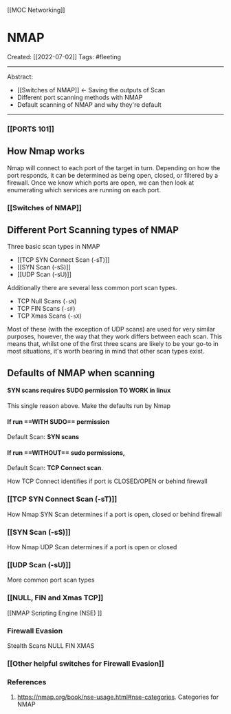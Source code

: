 [[MOC Networking]]

# NMAP
Created:  [[2022-07-02]]
Tags: #fleeting 

---
Abstract:
- [[Switches of NMAP]]  <- Saving the outputs of Scan
- Different port scanning methods with NMAP
- Default scanning of NMAP and why they're default

---
### [[PORTS 101]]

## How Nmap works
Nmap will connect to each port of the target in turn. 
Depending on how the port responds, it can be determined as being open, closed, or filtered by a firewall.
Once we know which ports are open, we can then look at enumerating which services are running on each port.


### [[Switches of NMAP]]




## Different Port Scanning types of NMAP
Three basic scan types in NMAP
-   [[TCP SYN Connect Scan   (-sT)]] 
-   [[SYN Scan                  (-sS)]] 
-   [[UDP Scan                  (-sU)]]


Additionally there are several less common port scan types.
-   TCP Null Scans (`-sN`)
-   TCP FIN Scans (`-sF`)
-   TCP Xmas Scans (`-sX`)

Most of these (with the exception of UDP scans) are used for very similar purposes, however, the way that they work differs between each scan. 
This means that, whilst one of the first three scans are likely to be your go-to in most situations, it's worth bearing in mind that other scan types exist.


## Defaults of NMAP when scanning
#### SYN scans requires SUDO permission TO WORK in linux
This single reason above. 
Make the defaults run by Nmap 

#### If run **==WITH SUDO==** permission
Default Scan: **SYN scans** 

#### If run **==WITHOUT== sudo** permissions, 
Default Scan: **TCP Connect scan**.




How TCP Connect identifies if port is CLOSED/OPEN or behind firewall
### [[TCP SYN Connect Scan   (-sT)]]


How Nmap SYN Scan determines if a port is open, closed or behind firewall
### [[SYN Scan                  (-sS)]]


How Nmap UDP Scan determines if a port is open or closed
### [[UDP Scan                  (-sU)]]


More common port scan types 
### [[NULL, FIN and Xmas TCP]]


[[NMAP Scripting Engine (NSE) ]]






### Firewall Evasion
Stealth Scans
NULL
FIN
XMAS
### [[Other helpful switches for Firewall Evasion]]






### References
1. https://nmap.org/book/nse-usage.html#nse-categories. Categories for NMAP